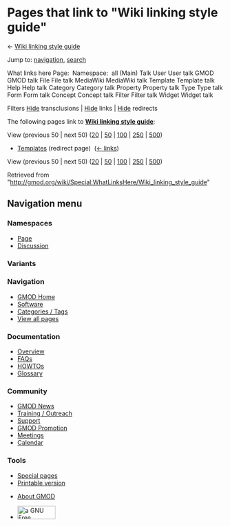 <div id="mw-page-base" class="noprint">

</div>

<div id="mw-head-base" class="noprint">

</div>

<div id="content" class="mw-body" role="main">

<span id="top"></span>

<div id="mw-js-message" style="display:none;">

</div>



# <span dir="auto">Pages that link to "Wiki linking style guide"</span>

<div id="bodyContent">

<div id="contentSub">

← [Wiki linking style
guide](/wiki/Wiki_linking_style_guide "Wiki linking style guide")

</div>

<div id="jump-to-nav" class="mw-jump">

Jump to: [navigation](#mw-navigation), [search](#p-search)

</div>

<div id="mw-content-text">

What links here Page:  Namespace:  all (Main) Talk User User talk GMOD
GMOD talk File File talk MediaWiki MediaWiki talk Template Template talk
Help Help talk Category Category talk Property Property talk Type Type
talk Form Form talk Concept Concept talk Filter Filter talk Widget
Widget talk

Filters
[Hide](/mediawiki/index.php?title=Special:WhatLinksHere/Wiki_linking_style_guide&hidetrans=1 "Special:WhatLinksHere/Wiki linking style guide")
transclusions \|
[Hide](/mediawiki/index.php?title=Special:WhatLinksHere/Wiki_linking_style_guide&hidelinks=1 "Special:WhatLinksHere/Wiki linking style guide")
links \|
[Hide](/mediawiki/index.php?title=Special:WhatLinksHere/Wiki_linking_style_guide&hideredirs=1 "Special:WhatLinksHere/Wiki linking style guide")
redirects

The following pages link to **[Wiki linking style
guide](/wiki/Wiki_linking_style_guide "Wiki linking style guide")**:

View (previous 50 \| next 50)
([20](/mediawiki/index.php?title=Special:WhatLinksHere/Wiki_linking_style_guide&limit=20 "Special:WhatLinksHere/Wiki linking style guide")
\|
[50](/mediawiki/index.php?title=Special:WhatLinksHere/Wiki_linking_style_guide&limit=50 "Special:WhatLinksHere/Wiki linking style guide")
\|
[100](/mediawiki/index.php?title=Special:WhatLinksHere/Wiki_linking_style_guide&limit=100 "Special:WhatLinksHere/Wiki linking style guide")
\|
[250](/mediawiki/index.php?title=Special:WhatLinksHere/Wiki_linking_style_guide&limit=250 "Special:WhatLinksHere/Wiki linking style guide")
\|
[500](/mediawiki/index.php?title=Special:WhatLinksHere/Wiki_linking_style_guide&limit=500 "Special:WhatLinksHere/Wiki linking style guide"))

- [Templates](/mediawiki/index.php?title=Templates&redirect=no "Templates")
  (redirect page) ‎ <span class="mw-whatlinkshere-tools">([←
  links](/mediawiki/index.php?title=Special:WhatLinksHere&target=Templates "Special:WhatLinksHere"))</span>

View (previous 50 \| next 50)
([20](/mediawiki/index.php?title=Special:WhatLinksHere/Wiki_linking_style_guide&limit=20 "Special:WhatLinksHere/Wiki linking style guide")
\|
[50](/mediawiki/index.php?title=Special:WhatLinksHere/Wiki_linking_style_guide&limit=50 "Special:WhatLinksHere/Wiki linking style guide")
\|
[100](/mediawiki/index.php?title=Special:WhatLinksHere/Wiki_linking_style_guide&limit=100 "Special:WhatLinksHere/Wiki linking style guide")
\|
[250](/mediawiki/index.php?title=Special:WhatLinksHere/Wiki_linking_style_guide&limit=250 "Special:WhatLinksHere/Wiki linking style guide")
\|
[500](/mediawiki/index.php?title=Special:WhatLinksHere/Wiki_linking_style_guide&limit=500 "Special:WhatLinksHere/Wiki linking style guide"))

</div>

<div class="printfooter">

Retrieved from
"<http://gmod.org/wiki/Special:WhatLinksHere/Wiki_linking_style_guide>"

</div>

<div id="catlinks" class="catlinks catlinks-allhidden">

</div>

<div class="visualClear">

</div>

</div>

</div>

<div id="mw-navigation">

## Navigation menu

<div id="mw-head">



<div id="left-navigation">

<div id="p-namespaces" class="vectorTabs" role="navigation"
aria-labelledby="p-namespaces-label">

### Namespaces

- <span id="ca-nstab-main"><a href="/wiki/Wiki_linking_style_guide" accesskey="c"
  title="View the content page [c]">Page</a></span>
- <span id="ca-talk"><a
  href="/mediawiki/index.php?title=Talk:Wiki_linking_style_guide&amp;action=edit&amp;redlink=1"
  accesskey="t"
  title="Discussion about the content page [t]">Discussion</a></span>

</div>

<div id="p-variants" class="vectorMenu emptyPortlet" role="navigation"
aria-labelledby="p-variants-label">

### 

### Variants[](#)

<div class="menu">

</div>

</div>

</div>

<div id="right-navigation">





</div>



</div>

</div>

</div>

<div id="mw-panel">

<div id="p-logo" role="banner">

<a href="/wiki/Main_Page"
style="background-image: url(http://gmod.org/images/GMOD-cogs.png);"
title="Visit the main page"></a>

</div>

<div id="p-Navigation" class="portal" role="navigation"
aria-labelledby="p-Navigation-label">

### Navigation

<div class="body">

- <span id="n-GMOD-Home">[GMOD Home](/wiki/Main_Page)</span>
- <span id="n-Software">[Software](/wiki/GMOD_Components)</span>
- <span id="n-Categories-.2F-Tags">[Categories /
  Tags](/wiki/Categories)</span>
- <span id="n-View-all-pages">[View all
  pages](/wiki/Special:AllPages)</span>

</div>

</div>

<div id="p-Documentation" class="portal" role="navigation"
aria-labelledby="p-Documentation-label">

### Documentation

<div class="body">

- <span id="n-Overview">[Overview](/wiki/Overview)</span>
- <span id="n-FAQs">[FAQs](/wiki/Category:FAQ)</span>
- <span id="n-HOWTOs">[HOWTOs](/wiki/Category:HOWTO)</span>
- <span id="n-Glossary">[Glossary](/wiki/Glossary)</span>

</div>

</div>

<div id="p-Community" class="portal" role="navigation"
aria-labelledby="p-Community-label">

### Community

<div class="body">

- <span id="n-GMOD-News">[GMOD News](/wiki/GMOD_News)</span>
- <span id="n-Training-.2F-Outreach">[Training /
  Outreach](/wiki/Training_and_Outreach)</span>
- <span id="n-Support">[Support](/wiki/Support)</span>
- <span id="n-GMOD-Promotion">[GMOD
  Promotion](/wiki/GMOD_Promotion)</span>
- <span id="n-Meetings">[Meetings](/wiki/Meetings)</span>
- <span id="n-Calendar">[Calendar](/wiki/Calendar)</span>

</div>

</div>

<div id="p-tb" class="portal" role="navigation"
aria-labelledby="p-tb-label">

### Tools

<div class="body">

- <span id="t-specialpages"><a href="/wiki/Special:SpecialPages" accesskey="q"
  title="A list of all special pages [q]">Special pages</a></span>
- <span id="t-print"><a
  href="/mediawiki/index.php?title=Special:WhatLinksHere/Wiki_linking_style_guide&amp;printable=yes"
  rel="alternate" accesskey="p"
  title="Printable version of this page [p]">Printable version</a></span>

</div>

</div>

</div>

</div>

<div id="footer" role="contentinfo">

- <span id="footer-places-about">[About
  GMOD](/wiki/GMOD:About "GMOD:About")</span>

<!-- -->

- <span id="footer-copyrightico">[<img src="http://www.gnu.org/graphics/gfdl-logo-small.png" width="88"
  height="31" alt="a GNU Free Documentation License" />](http://www.gnu.org/licenses/fdl-1.3.html)</span>


<div style="clear:both">

</div>

</div>

